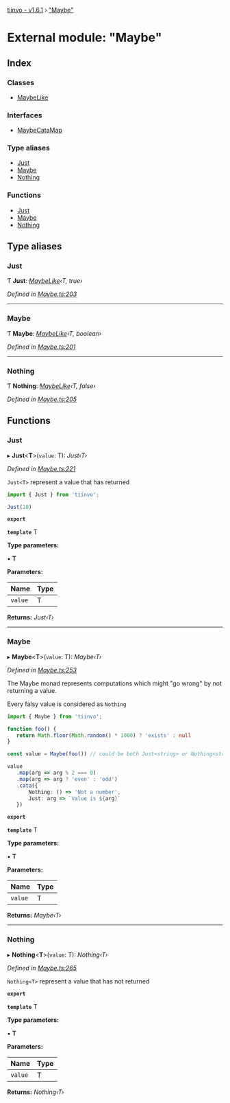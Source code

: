 [tiinvo - v1.6.1](../README.md) › ["Maybe"](_maybe_.md)

# External module: "Maybe"

## Index

### Classes

* [MaybeLike](../classes/_maybe_.maybelike.md)

### Interfaces

* [MaybeCataMap](../interfaces/_maybe_.maybecatamap.md)

### Type aliases

* [Just](_maybe_.md#just)
* [Maybe](_maybe_.md#maybe)
* [Nothing](_maybe_.md#nothing)

### Functions

* [Just](_maybe_.md#just)
* [Maybe](_maybe_.md#maybe)
* [Nothing](_maybe_.md#nothing)

## Type aliases

###  Just

Ƭ **Just**: *[MaybeLike](../classes/_maybe_.maybelike.md)‹T, true›*

*Defined in [Maybe.ts:203](https://github.com/OctoD/tiinvo/blob/2f7d94f/src/Maybe.ts#L203)*

___

###  Maybe

Ƭ **Maybe**: *[MaybeLike](../classes/_maybe_.maybelike.md)‹T, boolean›*

*Defined in [Maybe.ts:201](https://github.com/OctoD/tiinvo/blob/2f7d94f/src/Maybe.ts#L201)*

___

###  Nothing

Ƭ **Nothing**: *[MaybeLike](../classes/_maybe_.maybelike.md)‹T, false›*

*Defined in [Maybe.ts:205](https://github.com/OctoD/tiinvo/blob/2f7d94f/src/Maybe.ts#L205)*

## Functions

###  Just

▸ **Just**<**T**>(`value`: T): *Just‹T›*

*Defined in [Maybe.ts:221](https://github.com/OctoD/tiinvo/blob/2f7d94f/src/Maybe.ts#L221)*

`Just<T>` represent a value that has returned

```ts
import { Just } from 'tiinvo';

Just(10)
```

**`export`** 

**`template`** T

**Type parameters:**

▪ **T**

**Parameters:**

Name | Type |
------ | ------ |
`value` | T |

**Returns:** *Just‹T›*

___

###  Maybe

▸ **Maybe**<**T**>(`value`: T): *Maybe‹T›*

*Defined in [Maybe.ts:253](https://github.com/OctoD/tiinvo/blob/2f7d94f/src/Maybe.ts#L253)*

The Maybe monad represents computations which might "go wrong" by not returning a value.

Every falsy value is considered as `Nothing`

```ts
import { Maybe } from 'tiinvo';

function foo() {
   return Math.floor(Math.random() * 1000) ? 'exists' : null
}

const value = Maybe(foo()) // could be both Just<string> or Nothing<string | null>

value
   .map(arg => arg % 2 === 0)
   .map(arg => arg ? 'even' : 'odd')
   .cata({
       Nothing: () => 'Not a number',
       Just: arg => `Value is ${arg}`
   })
```

**`export`** 

**`template`** T

**Type parameters:**

▪ **T**

**Parameters:**

Name | Type |
------ | ------ |
`value` | T |

**Returns:** *Maybe‹T›*

___

###  Nothing

▸ **Nothing**<**T**>(`value`: T): *Nothing‹T›*

*Defined in [Maybe.ts:265](https://github.com/OctoD/tiinvo/blob/2f7d94f/src/Maybe.ts#L265)*

`Nothing<T>` represent a value that has not returned

**`export`** 

**`template`** T

**Type parameters:**

▪ **T**

**Parameters:**

Name | Type |
------ | ------ |
`value` | T |

**Returns:** *Nothing‹T›*
